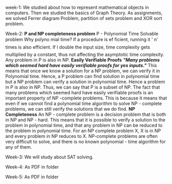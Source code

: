 week-1:
We studied about how to represent mathematical objects in computers. 
Then we studied the basics of Graph Theory.
As assignments, we solved Ferrer diagram Problem, partition of sets problem and XOR sort problem.

Week-2:
**P and NP completeness problem**
P - Polynomial Time Solvable problem
  Why polyno mial time?
If a procedure is ef ficient, running it ' n' times is also efficient.
If I double the input size, time complexity gets multiplied by a constant, thus not affecting the asymptotic time complexity.
Any problem in P is also in NP.
**Easily Verifiable Proofs**
_**"Many problems which seemed hard have easily verifiable proofs for yes inputs."**_
This means that once we know a solution for a NP problem, we can verify it in Polynomial time.
Hence, a P problem can find solution in polynomial time but a NP problem can verify a solution in polynomial time. 
Hence a problem in P is also in NP.
Thus, we can say that P is a subset of NP.
The fact that many problems which seemed hard have easily verifiable proofs is an important property of NP -complete problems. This is because it means that even if we cannot find a polynomial time algorithm to solve NP - complete problems, we can still verify the solutions that we do find.
  **NP Completeness**
An NP - complete problem is a decision problem that is both in NP and NP - hard. This means that it is possible to verify a solution to the problem in polynomial time, and that any problem in NP can be reduced to the problem in polynomial time. For an NP complete problem X, X is in NP and every problem in NP reduces to X.
NP-complete problems are often very difficult to solve, and there is no known polynomial - time algorithm for any of them.

Week-3:
We will study about SAT solving.

Week-4:
As PDF in folder

Week-5:
As PDF in folder

